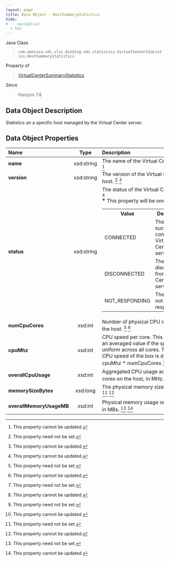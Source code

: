 ```yaml
---
layout: page
title: Data Object - HostSummaryStatistics
hide:
#  - navigation
  - toc
---
```






Java Class
> `com.omnissa.vdi.vlsi.binding.vdi.statistics.VirtualCenterStatistics.HostSummaryStatistics`

Property of
> [VirtualCenterSummaryStatistics](vdi.statistics.VirtualCenterStatistics.VirtualCenterSummaryStatistics.md#field_detail)

Since
> Horizon 7.8


## Data Object Description

Statistics on a specific host managed by the Virtual Center server.

## Data Object Properties

 Name | Type | Description
:---|:---:|:---
**name**|  xsd:string|  The name of the Virtual Center host. [^2]
**version**|  xsd:string|  The version of the Virtual Center host. [^1] [^2]
**status**|  xsd:string|  The status of the Virtual Center host. [^2] <br>* This property will be one of:<br><table><tr><th>Value</th><th>Description</th></tr><tr><td>CONNECTED</td><td>The host is successfully connected to Virtual Center server.</td></tr><tr><td>DISCONNECTED</td><td>The host is disconnected from Virtual Center server.</td></tr><tr><td>NOT_RESPONDING</td><td>The host is not responding.</td></tr></table>
**numCpuCores**|  xsd:int|  Number of physical CPU cores on the host. [^1] [^2]
**cpuMhz**|  xsd:int|  CPU speed per core. This might be an averaged value if the speed is not uniform across all cores. The total CPU speed of the box is defined as cpuMhz * numCpuCores [^1] [^2]
**overallCpuUsage**|  xsd:int|  Aggregated CPU usage across all cores on the host, in MHz. [^1] [^2]
**memorySizeBytes**|  xsd:long|  The physical memory size, in bytes. [^1] [^2]
**overallMemoryUsageMB**|  xsd:int|  Physical memory usage on the host, in MBs. [^1] [^2]


 


[^1]: This property need not be set.
[^2]: This property cannot be updated.
